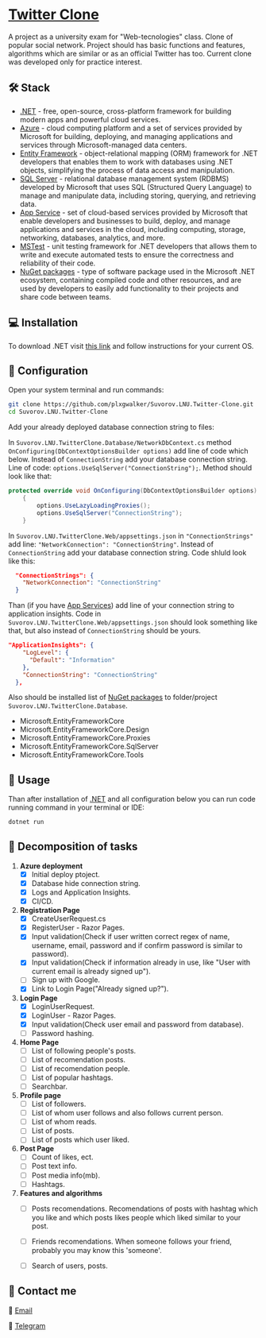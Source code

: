 # [Twitter Clone](https://twitter-clone-lnu.azurewebsites.net)

A project as a university exam for "Web-tecnologies" class. Clone of popular social network. Project should has basic functions and features, algorithms which are similar or as an official Twitter has too. Current clone was developed only for practice interest.


## :hammer_and_wrench: Stack

- [.NET](https://dotnet.microsoft.com/) - free, open-source, cross-platform framework for building modern apps and powerful cloud services.
- [Azure](https://azure.microsoft.com/) - cloud computing platform and a set of services provided by Microsoft for building, deploying, and managing applications and services through Microsoft-managed data centers.
- [Entity Framework](https://learn.microsoft.com/ef) - object-relational mapping (ORM) framework for .NET developers that enables them to work with databases using .NET objects, simplifying the process of data access and manipulation.
- [SQL Server](https://www.microsoft.com/sql-server/sql-server-2019) - relational database management system (RDBMS) developed by Microsoft that uses SQL (Structured Query Language) to manage and manipulate data, including storing, querying, and retrieving data.
- [App Service](https://azure.microsoft.com/products/app-service/) - set of cloud-based services provided by Microsoft that enable developers and businesses to build, deploy, and manage applications and services in the cloud, including computing, storage, networking, databases, analytics, and more.
- [MSTest](https://learn.microsoft.com/dotnet/core/testing/unit-testing-with-mstest) - unit testing framework for .NET developers that allows them to write and execute automated tests to ensure the correctness and reliability of their code.
- [NuGet packages](https://learn.microsoft.com/nuget/) - type of software package used in the Microsoft .NET ecosystem, containing compiled code and other resources, and are used by developers to easily add functionality to their projects and share code between teams.


## :computer: Installation

To download .NET visit [this link](https://dotnet.microsoft.com/download) and follow instructions for your current OS.

## :wrench: Configuration

Open your system terminal and run commands:

```bash
git clone https://github.com/plxgwalker/Suvorov.LNU.Twitter-Clone.git
cd Suvorov.LNU.Twitter-Clone
```

Add your already deployed database connection string to files:

In `Suvorov.LNU.TwitterClone.Database/NetworkDbContext.cs` method `OnConfiguring(DbContextOptionsBuilder options)` add line of code which below. Instead of `ConnectionString` add your database connection string. Line of code: `options.UseSqlServer("ConnectionString");`. Method should look like that:

```csharp
protected override void OnConfiguring(DbContextOptionsBuilder options)
	{
		options.UseLazyLoadingProxies();
		options.UseSqlServer("ConnectionString");
	}
```

In `Suvorov.LNU.TwitterClone.Web/appsettings.json` in `"ConnectionStrings"` add line: `"NetworkConnection": "ConnectionString"`. Instead of `ConnectionString` add your database connection string. Code shluld look like this:

```json
  "ConnectionStrings": {
    "NetworkConnection": "ConnectionString"
  }
```

Than (if you have [App Services](https://azure.microsoft.com/products/app-service/)) add line of your connection string to application insights. Code in `Suvorov.LNU.TwitterClone.Web/appsettings.json` should look something like that, but also instead of `ConnectionString` should be yours.

```json
"ApplicationInsights": {
    "LogLevel": {
      "Default": "Information"
    },
    "ConnectionString": "ConnectionString"
  },
```

Also should be installed list of [NuGet packages](https://learn.microsoft.com/nuget/) to folder/project `Suvorov.LNU.TwitterClone.Database`.
- Microsoft.EntityFrameworkCore
- Microsoft.EntityFrameworkCore.Design
- Microsoft.EntityFrameworkCore.Proxies
- Microsoft.EntityFrameworkCore.SqlServer
- Microsoft.EntityFrameworkCore.Tools


## :rocket: Usage

Than after installation of [.NET](https://dotnet.microsoft.com/) and all configuration below you can run code running command in your terminal or IDE:

```sh
dotnet run
```

## :pencil: Decomposition of tasks

1. **Azure deployment**
	- [x] Initial deploy ptoject.
	- [x] Database hide connection string.
	- [x] Logs and Application Insights.
	- [x] CI/CD.
	
2. **Registration Page**
	- [x] CreateUserRequest.cs
	- [x] RegisterUser - Razor Pages.
	- [x] Input validation(Check if user written correct regex of name, username, email, password and if confirm password is similar to password). 
	- [x] Input validation(Check if information already in use, like "User with current email is already signed up").
	- [ ] Sign up with Google.
	- [x] Link to Login Page("Already signed up?").

3. **Login Page**
	- [x] LoginUserRequest.
	- [x] LoginUser - Razor Pages.
	- [x] Input validation(Check user email and password from database).
	- [ ] Password hashing.
	
4. **Home Page**
	- [ ] List of following people's posts.
	- [ ] List of recomendation posts.
	- [ ] List of recomendation people.
	- [ ] List of popular hashtags.
	- [ ] Searchbar.
	
5. **Profile page**
	- [ ] List of followers.
	- [ ] List of whom user follows and also follows current person.
	- [ ] List of whom reads.
	- [ ] List of posts.
	- [ ] List of posts which user liked.
	
6. **Post Page**
	- [ ] Count of likes, ect.
	- [ ] Post text info.
	- [ ] Post media info(mb).
	- [ ] Hashtags.
	
7. **Features and algorithms**
	- [ ] Posts recomendations. Recomendations of posts with hashtag which you like and which posts likes people which liked similar to your post.
	- [ ] Friends recomendations. When someone follows your friend, probably you may know this 'someone'. 
	- [ ] Search of users, posts.


## :iphone: Contact me

:email: [Email](mailto:olegsuv.ukr@gmail.com)

:calling: [Telegram](https://t.me/suph0mi3)
